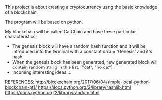 This project is about creating a cryptocurrency using the basic knowledge of a blockchain.

The program will be based on python.

My blockchain will be called CatChain and have these particular characteristics;
- The genesis block will have a random hash function and it will be introduced into the terminal with a constant data = 'Genesis' and it's hash.
- When the genesis block has been generated, new generated block will contain random string in this list:
["cat", "no cat"]
- Incoming interesting ideas....

REFERENCES:
http://blockxchain.org/2017/06/04/simple-local-python-blockchain-pt1/
https://docs.python.org/2/library/hashlib.html
https://docs.python.org/2/library/random.html
